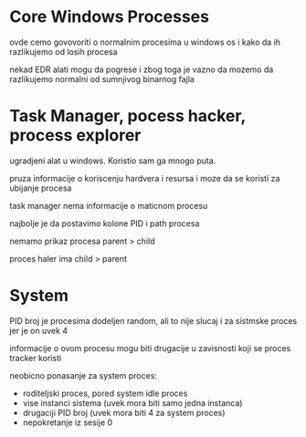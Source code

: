 # Core Windows Processes

ovde cemo govovoriti o normalnim procesima u windows os i kako da ih razlikujemo od losih procesa   

nekad EDR alati mogu da pogrese i zbog toga je vazno da mozemo da razlikujemo normalni od sumnjivog binarnog fajla  

# Task Manager, pocess hacker, process explorer  

ugradjeni alat u windows. Koristio sam ga mnogo puta.  

pruza informacije o koriscenju hardvera i resursa i moze da se koristi za ubijanje procesa  

task manager nema informacije o maticnom procesu  

najbolje je da postavimo kolone PID i path procesa  

nemamo prikaz procesa parent > child  

proces haler ima child > parent  

# System  

PID broj je procesima dodeljen random, ali to nije slucaj i za sistmske proces jer je on uvek 4  

informacije o ovom procesu mogu biti drugacije u zavisnosti koji se proces tracker koristi    

neobicno ponasanje za system proces:  

- roditeljski proces, pored system idle proces   
- vise instanci sistema (uvek mora biti samo jedna instanca)   
- drugaciji PID broj (uvek mora biti 4 za system proces) 
- nepokretanje iz sesije 0  

























